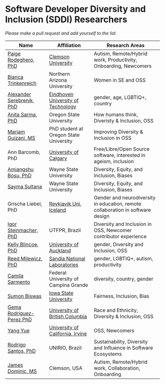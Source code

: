 # Software Developer Diversity and Inclusion (SDDI) Researchers
*Please make a pull request and add yourself to the list.*   

Name | Affiliation| Research Areas
------------------------- | ------------- | -------------
[Paige Rodeghero, PhD](http://paigerodeghero.com) | [Clemson University](www.clemsonhfse.com) |Autism, Remote/Hybrid work, Productivity, Onboarding, Newcomers         
[Bianca Trinkenreich](biancatrink@github.io) | Northern Arizona University| Women in SE and OSS  
[Alexander Serebrenik, PhD](https://www.win.tue.nl/~aserebre/) | [Eindhoven University of Technology](https://www.win.tue.nl/) | gender, age, LGBTIQ+, country 
[Anita Sarma, PhD](http://web.engr.oregonstate.edu/~sarmaa/) | Oregon State University | How humans think, Diveristy & Inclusion, OSS  
[Mariam Guizani, MS](https://github.com/mariamgui) | PhD student at Oregon State University | Improving Diversity & Inclusion in OSS 
Ann Barcomb, PhD | [University of Calgary](https://www.ucalgary.ca/) | Free/Libre/Open Source software, interested in ageism, inclusion  
[Amiangshu Bosu, PhD](www.amiangshu.com) | Wayne State University | Diversity, Equity, and Inclusion, Biases   
[Sayma Sultana](https://sayma23.github.io/) | Wayne State University | Diversity, Equity, and Inclusion, Biases  
Grischa Liebel, PhD | [Reykjavik Uni, Iceland](https://ru.is) | Gender and neurodiversity in education, remote collaboration in software design     
[Igor Steinmacher, PhD](http://www.igor.pro.br) | UTFPR, Brazil | Diversity and Inclusion in OSS, Newcomer contributor experience        
[Kelly Blincoe, PhD](http://kblincoe.github.io) | [University of Auckland](https://www.auckland.ac.nz) | gender, Diversity and Inclusion, OSS     
[Reed Milewicz, PhD](https://rmmilewi.github.io) | [Sandia National Laboratories](https://www.sandia.gov) | gender, LGBTIQ+, autism, productivity    
[Camila Sarmento](camilasarmento@copin.ufcg.edu.br) | Federal University of Campina Grande | diversity, country, gender
[Sumon Biswas](https://sumonbis.github.io/) | [Iowa State University](https://www.iastate.edu/) | Fairness, Inclusion, Bias
[Gema Rodriguez-Perez,PhD](https://gemarodri.github.io/PersonalWeb/)| [University of British Columbia](https://cmps.ok.ubc.ca) | Race and Ethnicity, Diversity & Inclusion, OSS  
[Yang Yue](https://www.linkedin.com/in/dylan-yue) | [University of California, Irvine](https://www.uci.edu) | OSS, Newcomers
[Rodrigo Santos, PhD](https://br.linkedin.com/in/profrodrigosantos) | UNIRIO, Brazil | Sustainability, Diversity and Influence in Software Ecosystems 
[James Dominic, MS](https://domini4.github.io./) | Clemson, USA | Autism, Remote/Hybrid work, Collaboration, Onboarding
